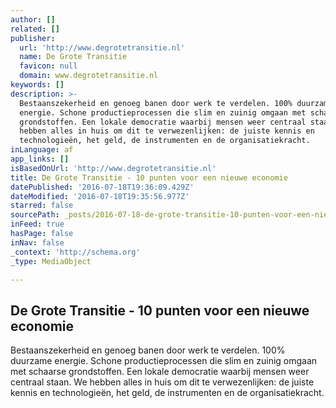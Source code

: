 ```yaml
---
author: []
related: []
publisher:
  url: 'http://www.degrotetransitie.nl'
  name: De Grote Transitie
  favicon: null
  domain: www.degrotetransitie.nl
keywords: []
description: >-
  Bestaanszekerheid en genoeg banen door werk te verdelen. 100% duurzame
  energie. Schone productieprocessen die slim en zuinig omgaan met schaarse
  grondstoffen. Een lokale democratie waarbij mensen weer centraal staan. We
  hebben alles in huis om dit te verwezenlijken: de juiste kennis en
  technologieën, het geld, de instrumenten en de organisatiekracht.
inLanguage: af
app_links: []
isBasedOnUrl: 'http://www.degrotetransitie.nl'
title: De Grote Transitie - 10 punten voor een nieuwe economie
datePublished: '2016-07-18T19:36:09.429Z'
dateModified: '2016-07-18T19:35:56.977Z'
starred: false
sourcePath: _posts/2016-07-18-de-grote-transitie-10-punten-voor-een-nieuwe-economie.md
inFeed: true
hasPage: false
inNav: false
_context: 'http://schema.org'
_type: MediaObject

---
```

<article style=""><h1>De Grote Transitie - 10 punten voor een nieuwe economie</h1><p>Bestaanszekerheid en genoeg banen door werk te verdelen. 100% duurzame energie. Schone productieprocessen die slim en zuinig omgaan met schaarse grondstoffen. Een lokale democratie waarbij mensen weer centraal staan. We hebben alles in huis om dit te verwezenlijken: de juiste kennis en technologieën, het geld, de instrumenten en de organisatiekracht.</p></article>